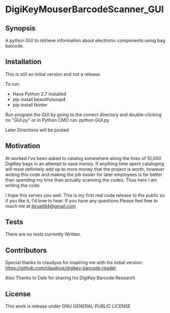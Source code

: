 # DigiKeyMouserBarcodeScanner_GUI

Synopsis
------------------------------------------
A python GUI to retrieve information about electronic components using bag barcode.

Installation
-------
This is still an initial version and not a release.

To run:
* Have Python 2.7 installed
* pip install beautifulsoup4
* pip install tkinter

Run program the GUI by going to the correct directory and double-clicking on "GUI.py" or in Python CMD run:
python GUI.py

Later Directions will be posted

Motivation
----------------------------

At worked I've been asked to catalog somewhere along the lines of 10,000 DigiKey bags in an attempt to save money. If anything time spent cataloging will most definitely add up to more money that the project is worth, however writing this code and making the job easier for later employees is far better than spending my time than actually scanning the codes. Thus here I am writing the code.

I hope this serves you well. This is my first real code release to the public so if you like it, I'd love to hear. If you have any questions Please feel free to reach me at jbruell94@gmail.com


Tests
---------------------------------

There are no tests currently Written.

Contributors
---------------------------------

Special thanks to claudyus for inspiring me with his initial version:
https://github.com/claudyus/digikey-barcode-reader

Also Thanks to Dale for sharing his DigiKey Barcode Research

License
--------------------------------------

This work is release under GNU GENERAL PUBLIC LICENSE

